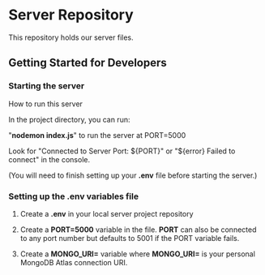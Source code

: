 # Server Repository

This repository holds our server files. 

## Getting Started for Developers

### Starting the server

How to run this server

In the project directory, you can run:

"__nodemon index.js__" to run the server at PORT=5000

Look for "Connected to Server Port: ${PORT}" or "${error} Failed to connect" in the console.

(You will need to finish setting up your __.env__ file before starting the server.)


### Setting up the .env variables file

1. Create a __.env__ in your local server project repository

2. Create a __PORT=5000__ variable in the file. __PORT__ can also be connected to any port number but defaults to 5001 if the PORT variable fails.

3. Create a __MONGO_URI=__ variable where __MONGO_URI=__ is your personal MongoDB Atlas connection URI.


